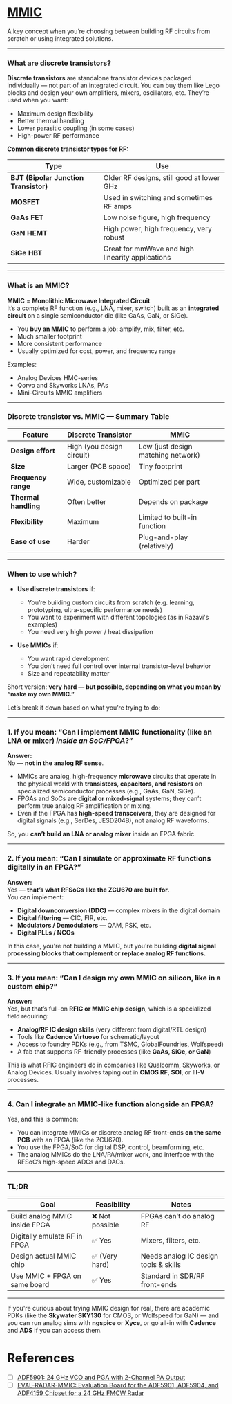 # [MMIC](https://en.wikipedia.org/wiki/Monolithic_microwave_integrated_circuit)


A key concept when you’re choosing between building RF circuits from scratch or using integrated solutions.

---

### **What are discrete transistors?**

**Discrete transistors** are standalone transistor devices packaged individually — not part of an integrated circuit. You can buy them like Lego blocks and design your own amplifiers, mixers, oscillators, etc. They’re used when you want:

- Maximum design flexibility
- Better thermal handling
- Lower parasitic coupling (in some cases)
- High-power RF performance

**Common discrete transistor types for RF:**

| Type | Use |
|------|-----|
| **BJT (Bipolar Junction Transistor)** | Older RF designs, still good at lower GHz |
| **MOSFET** | Used in switching and sometimes RF amps |
| **GaAs FET** | Low noise figure, high frequency |
| **GaN HEMT** | High power, high frequency, very robust |
| **SiGe HBT** | Great for mmWave and high linearity applications |

---

### **What is an MMIC?**

**MMIC** = **Monolithic Microwave Integrated Circuit**  
It’s a complete RF function (e.g., LNA, mixer, switch) built as an **integrated circuit** on a single semiconductor die (like GaAs, GaN, or SiGe).

- You **buy an MMIC** to perform a job: amplify, mix, filter, etc.
- Much smaller footprint
- More consistent performance
- Usually optimized for cost, power, and frequency range

Examples:
- Analog Devices HMC-series
- Qorvo and Skyworks LNAs, PAs
- Mini-Circuits MMIC amplifiers

---

### **Discrete transistor vs. MMIC — Summary Table**

| Feature | Discrete Transistor | MMIC |
|--------|----------------------|------|
| **Design effort** | High (you design circuit) | Low (just design matching network) |
| **Size** | Larger (PCB space) | Tiny footprint |
| **Frequency range** | Wide, customizable | Optimized per part |
| **Thermal handling** | Often better | Depends on package |
| **Flexibility** | Maximum | Limited to built-in function |
| **Ease of use** | Harder | Plug-and-play (relatively) |

---

### **When to use which?**

- **Use discrete transistors** if:
  - You’re building custom circuits from scratch (e.g. learning, prototyping, ultra-specific performance needs)
  - You want to experiment with different topologies (as in Razavi's examples)
  - You need very high power / heat dissipation

- **Use MMICs** if:
  - You want rapid development
  - You don’t need full control over internal transistor-level behavior
  - Size and repeatability matter

Short version: **very hard — but possible, depending on what you mean by “make my own MMIC.”**

Let’s break it down based on what you’re trying to do:

---

### **1. If you mean: “Can I implement MMIC functionality (like an LNA or mixer) *inside an SoC/FPGA*?”**

**Answer:**  
No — **not in the analog RF sense**.

- MMICs are analog, high-frequency **microwave** circuits that operate in the physical world with **transistors, capacitors, and resistors** on specialized semiconductor processes (e.g., GaAs, GaN, SiGe).
- FPGAs and SoCs are **digital or mixed-signal** systems; they can’t perform true analog RF amplification or mixing.
- Even if the FPGA has **high-speed transceivers**, they are designed for digital signals (e.g., SerDes, JESD204B), not analog RF waveforms.

So, you **can’t build an LNA or analog mixer** inside an FPGA fabric.

---

### **2. If you mean: “Can I simulate or approximate RF functions digitally in an FPGA?”**

**Answer:**  
Yes — **that’s what RFSoCs like the ZCU670 are built for.**  
You can implement:

- **Digital downconversion (DDC)** — complex mixers in the digital domain
- **Digital filtering** — CIC, FIR, etc.
- **Modulators / Demodulators** — QAM, PSK, etc.
- **Digital PLLs / NCOs**

In this case, you're not building a MMIC, but you're building **digital signal processing blocks that complement or replace analog RF functions.**

---

### **3. If you mean: “Can I design my own MMIC on silicon, like in a custom chip?”**

**Answer:**  
Yes, but that’s full-on **RFIC or MMIC chip design**, which is a specialized field requiring:

- **Analog/RF IC design skills** (very different from digital/RTL design)
- Tools like **Cadence Virtuoso** for schematic/layout
- Access to foundry PDKs (e.g., from TSMC, GlobalFoundries, Wolfspeed)
- A fab that supports RF-friendly processes (like **GaAs, SiGe, or GaN**)

This is what RFIC engineers do in companies like Qualcomm, Skyworks, or Analog Devices. Usually involves taping out in **CMOS RF**, **SOI**, or **III-V** processes.

---

### **4. Can I integrate an MMIC-like function alongside an FPGA?**

Yes, and this is common:

- You can integrate MMICs or discrete analog RF front-ends **on the same PCB** with an FPGA (like the ZCU670).
- You use the FPGA/SoC for digital DSP, control, beamforming, etc.
- The analog MMICs do the LNA/PA/mixer work, and interface with the RFSoC’s high-speed ADCs and DACs.

---

### **TL;DR**

| Goal | Feasibility | Notes |
|------|-------------|-------|
| Build analog MMIC inside FPGA | ❌ Not possible | FPGAs can’t do analog RF |
| Digitally emulate RF in FPGA | ✅ Yes | Mixers, filters, etc. |
| Design actual MMIC chip | ✅ (Very hard) | Needs analog IC design tools & skills |
| Use MMIC + FPGA on same board | ✅ Yes | Standard in SDR/RF front-ends |

---

If you're curious about trying MMIC design for real, there are academic PDKs (like the **Skywater SKY130** for CMOS, or Wolfspeed for GaN) — and you can run analog sims with **ngspice** or **Xyce**, or go all-in with **Cadence** and **ADS** if you can access them.

# References

- [ ] [ADF5901: 24 GHz VCO and PGA with 2-Channel PA Output](https://www.analog.com/en/products/adf5901.html)
- [ ] [EVAL-RADAR-MMIC: Evaluation Board for the ADF5901, ADF5904, and ADF4159 Chipset for a 24 GHz FMCW Radar](https://www.analog.com/en/resources/evaluation-hardware-and-software/evaluation-boards-kits/eval-radar-mmic.html)
